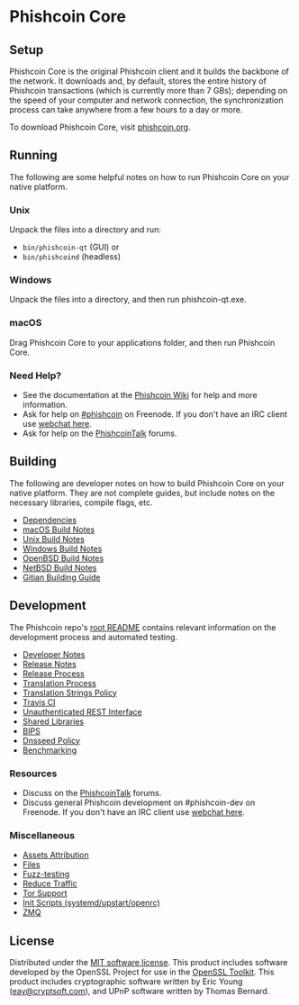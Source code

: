 Phishcoin Core
=============

Setup
---------------------
Phishcoin Core is the original Phishcoin client and it builds the backbone of the network. It downloads and, by default, stores the entire history of Phishcoin transactions (which is currently more than 7 GBs); depending on the speed of your computer and network connection, the synchronization process can take anywhere from a few hours to a day or more.

To download Phishcoin Core, visit [phishcoin.org](https://phishcoin.org).

Running
---------------------
The following are some helpful notes on how to run Phishcoin Core on your native platform.

### Unix

Unpack the files into a directory and run:

- `bin/phishcoin-qt` (GUI) or
- `bin/phishcoind` (headless)

### Windows

Unpack the files into a directory, and then run phishcoin-qt.exe.

### macOS

Drag Phishcoin Core to your applications folder, and then run Phishcoin Core.

### Need Help?

* See the documentation at the [Phishcoin Wiki](https://phishcoin.info/)
for help and more information.
* Ask for help on [#phishcoin](http://webchat.freenode.net?channels=phishcoin) on Freenode. If you don't have an IRC client use [webchat here](http://webchat.freenode.net?channels=phishcoin).
* Ask for help on the [PhishcoinTalk](https://phishcointalk.io/) forums.

Building
---------------------
The following are developer notes on how to build Phishcoin Core on your native platform. They are not complete guides, but include notes on the necessary libraries, compile flags, etc.

- [Dependencies](dependencies.md)
- [macOS Build Notes](build-osx.md)
- [Unix Build Notes](build-unix.md)
- [Windows Build Notes](build-windows.md)
- [OpenBSD Build Notes](build-openbsd.md)
- [NetBSD Build Notes](build-netbsd.md)
- [Gitian Building Guide](gitian-building.md)

Development
---------------------
The Phishcoin repo's [root README](/README.md) contains relevant information on the development process and automated testing.

- [Developer Notes](developer-notes.md)
- [Release Notes](release-notes.md)
- [Release Process](release-process.md)
- [Translation Process](translation_process.md)
- [Translation Strings Policy](translation_strings_policy.md)
- [Travis CI](travis-ci.md)
- [Unauthenticated REST Interface](REST-interface.md)
- [Shared Libraries](shared-libraries.md)
- [BIPS](bips.md)
- [Dnsseed Policy](dnsseed-policy.md)
- [Benchmarking](benchmarking.md)

### Resources
* Discuss on the [PhishcoinTalk](https://phishcointalk.io/) forums.
* Discuss general Phishcoin development on #phishcoin-dev on Freenode. If you don't have an IRC client use [webchat here](http://webchat.freenode.net/?channels=phishcoin-dev).

### Miscellaneous
- [Assets Attribution](assets-attribution.md)
- [Files](files.md)
- [Fuzz-testing](fuzzing.md)
- [Reduce Traffic](reduce-traffic.md)
- [Tor Support](tor.md)
- [Init Scripts (systemd/upstart/openrc)](init.md)
- [ZMQ](zmq.md)

License
---------------------
Distributed under the [MIT software license](/COPYING).
This product includes software developed by the OpenSSL Project for use in the [OpenSSL Toolkit](https://www.openssl.org/). This product includes
cryptographic software written by Eric Young ([eay@cryptsoft.com](mailto:eay@cryptsoft.com)), and UPnP software written by Thomas Bernard.
